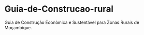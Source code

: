 # Guia-de-Construcao-rural
Guia de Construção Econômica e Sustentável para Zonas Rurais de Moçambique.
